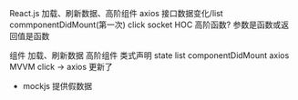 <!--
 * @Author: Zzceaon
 * @Date: 2020-07-07 10:13:19
 * @LastEditTime: 2020-07-07 11:26:38
 * @LastEditors: Please set LastEditors
 * @Description: In User Settings Edit
 * @FilePath: \Course\React\oj-template\README.md
--> 
React.js 加载、刷新数据、高阶组件
  axios 接口数据变化/list commponentDidMount(第一次)
  click socket
  HOC 高阶函数? 参数是函数或返回值是函数

组件 加载、刷新数据 高阶组件
  类式声明 state list
  componentDidMount axios MVVM
  click -> axios 更新了

- mockjs 提供假数据